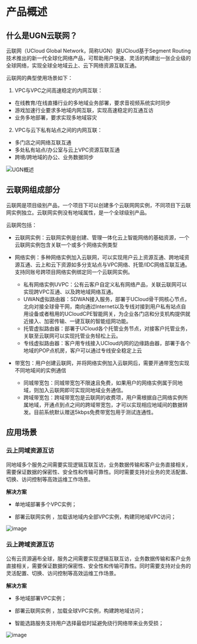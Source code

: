 # 产品概述

## 什么是UGN云联网？

云联网（UCloud Global Network，简称UGN）是UCloud基于Segment Routing技术推出的新一代全球化网络产品，可帮助用户快速、灵活的构建出一张企业级的全球网络，实现全球全地域云上、云下网络资源互联互通。   

云联网的典型使用场景如下：    

1. VPC与VPC之间高速稳定的内网互联：
*   在线教育/在线直播行业的多地域业务部署，要求音视频系统实时同步
*   游戏加速行业要求多地域内网互联，实现高速稳定的互通互访
*   业务多地部署，要求实现多地域容灾

2. VPC与云下私有站点之间的内网互联：
*  多门店之间网络互联互通
*  多处私有站点/办公室与云上VPC资源互联互通
*  跨境/跨地域的办公、业务数据同步

![UGN概述](D:\ina.li\云联网\20240827\images\UGN概述.png)

## 云联网组成部分

云联网是项目级别产品，一个项目下可以创建多个云联网网实例，不同项目下云联网实例独立。云联网实例没有地域属性，是一个全球级别产品。

云联网包括：

* 云联网实例：云联网实例是创建、管理一体化云上智能网络的基础资源，一个云联网实例包含关联一个或多个网络实例类型

* 网络实例：多种网络实例加入云联网，可以实现用户云上资源互通、跨地域资源互通、云上和云下资源如多分支站点与VPC网络、托管/IDC网络互联互通。支持同账号跨项目网络实例绑定同一个云联网实例。
    * 私有网络实例UVPC：公有云客户自定义私有网络产品，关联云联网可以实现跨VPC互通、以及跨地域网络互通。
    * UWAN虚拟路由器：SDWAN接入服务，部署于UCloud骨干网核心节点，北向对接全球骨干网，南向通过Internet以及专线对接到用户私有站点自用设备或者租用的UCloudCPE智能网关，为企业各门店和分支机构提供就近接入、加密传输、一键互联的智能组网功能。 
    * 托管虚拟路由器：部署于UCloud各个托管业务节点，对接客户托管业务，关联至云联网可以实现托管业务轻松上云。
    * 专线虚拟路由器：客户用专线接入UCloud内网的边缘路由器，部署于各个地域的POP点机房，客户可以通过专线安全稳定上云
* 带宽包：用户创建云联网，并将网络实例加入云联网后，需要开通带宽包实现不同地域间的实例通信
    * 同城带宽包：同城带宽包不限速且免费，如果用户的网络实例属于同地域，则加入云联网即可实现同地域业务通信。
    * 跨域带宽包：跨域带宽包是云联网的收费项，用户需根据自己网络实例所属地域，开通点到点之间的跨域带宽包，才可以实现相应地域间的数据转发。目前系统默认赠送5kbps免费带宽包用于测试连通性。


## 应用场景

### **云上同域资源互访**

同地域多个服务之间需要实现逻辑互联互访，业务数据传输和客户业务直接相关，需要保证数据的保密性、安全性和传输可靠性。同时需要支持对业务的灵活配置、切换、访问控制等高效运维工作场景。

**解决方案**

- 单地域部署多个VPC实例；

- 部署云联网实例 ，加载该地域内全部VPC实例，构建同地域VPC访问；  

![image](https://user-images.githubusercontent.com/108066029/229449943-2b3ae3cc-40b6-481e-bb2e-e2e11c707200.png)


###  云上跨域资源互访

公有云资源遍布全球，服务之间需要实现逻辑互联互访，业务数据传输和客户业务直接相关，需要保证数据的保密性、安全性和传输可靠性。同时需要支持对业务的灵活配置、切换、访问控制等高效运维工作场景。

**解决方案**

- 多地域部署VPC实例；

- 部署云联网实例 ，加载全球VPC实例，构建跨地域访问；

- 智能选路服务支持用户选择最低时延避免绕行网络带来业务受损；  

![image](https://user-images.githubusercontent.com/108066029/229450045-1c04cc07-c8c1-4b49-947e-fb44cd3e6e58.png)


